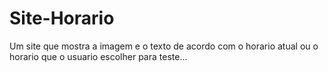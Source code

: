 # Site-Horario
 Um site que mostra a imagem e o texto de acordo com o horario atual ou o horario que o usuario escolher para teste...
